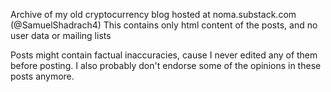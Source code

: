 Archive of my old cryptocurrency blog hosted at noma.substack.com (@SamuelShadrach4)
This contains only html content of the posts, and no user data or mailing lists

Posts might contain factual inaccuracies, cause I never edited any of them before posting. I also probably don't endorse some of the opinions in these posts anymore.
